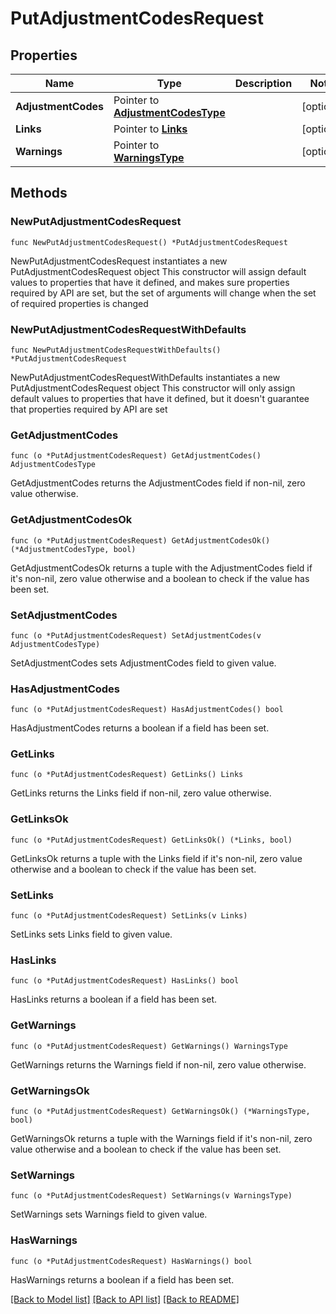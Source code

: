 # PutAdjustmentCodesRequest

## Properties

Name | Type | Description | Notes
------------ | ------------- | ------------- | -------------
**AdjustmentCodes** | Pointer to [**AdjustmentCodesType**](AdjustmentCodesType.md) |  | [optional] 
**Links** | Pointer to [**Links**](Links.md) |  | [optional] 
**Warnings** | Pointer to [**WarningsType**](WarningsType.md) |  | [optional] 

## Methods

### NewPutAdjustmentCodesRequest

`func NewPutAdjustmentCodesRequest() *PutAdjustmentCodesRequest`

NewPutAdjustmentCodesRequest instantiates a new PutAdjustmentCodesRequest object
This constructor will assign default values to properties that have it defined,
and makes sure properties required by API are set, but the set of arguments
will change when the set of required properties is changed

### NewPutAdjustmentCodesRequestWithDefaults

`func NewPutAdjustmentCodesRequestWithDefaults() *PutAdjustmentCodesRequest`

NewPutAdjustmentCodesRequestWithDefaults instantiates a new PutAdjustmentCodesRequest object
This constructor will only assign default values to properties that have it defined,
but it doesn't guarantee that properties required by API are set

### GetAdjustmentCodes

`func (o *PutAdjustmentCodesRequest) GetAdjustmentCodes() AdjustmentCodesType`

GetAdjustmentCodes returns the AdjustmentCodes field if non-nil, zero value otherwise.

### GetAdjustmentCodesOk

`func (o *PutAdjustmentCodesRequest) GetAdjustmentCodesOk() (*AdjustmentCodesType, bool)`

GetAdjustmentCodesOk returns a tuple with the AdjustmentCodes field if it's non-nil, zero value otherwise
and a boolean to check if the value has been set.

### SetAdjustmentCodes

`func (o *PutAdjustmentCodesRequest) SetAdjustmentCodes(v AdjustmentCodesType)`

SetAdjustmentCodes sets AdjustmentCodes field to given value.

### HasAdjustmentCodes

`func (o *PutAdjustmentCodesRequest) HasAdjustmentCodes() bool`

HasAdjustmentCodes returns a boolean if a field has been set.

### GetLinks

`func (o *PutAdjustmentCodesRequest) GetLinks() Links`

GetLinks returns the Links field if non-nil, zero value otherwise.

### GetLinksOk

`func (o *PutAdjustmentCodesRequest) GetLinksOk() (*Links, bool)`

GetLinksOk returns a tuple with the Links field if it's non-nil, zero value otherwise
and a boolean to check if the value has been set.

### SetLinks

`func (o *PutAdjustmentCodesRequest) SetLinks(v Links)`

SetLinks sets Links field to given value.

### HasLinks

`func (o *PutAdjustmentCodesRequest) HasLinks() bool`

HasLinks returns a boolean if a field has been set.

### GetWarnings

`func (o *PutAdjustmentCodesRequest) GetWarnings() WarningsType`

GetWarnings returns the Warnings field if non-nil, zero value otherwise.

### GetWarningsOk

`func (o *PutAdjustmentCodesRequest) GetWarningsOk() (*WarningsType, bool)`

GetWarningsOk returns a tuple with the Warnings field if it's non-nil, zero value otherwise
and a boolean to check if the value has been set.

### SetWarnings

`func (o *PutAdjustmentCodesRequest) SetWarnings(v WarningsType)`

SetWarnings sets Warnings field to given value.

### HasWarnings

`func (o *PutAdjustmentCodesRequest) HasWarnings() bool`

HasWarnings returns a boolean if a field has been set.


[[Back to Model list]](../README.md#documentation-for-models) [[Back to API list]](../README.md#documentation-for-api-endpoints) [[Back to README]](../README.md)


